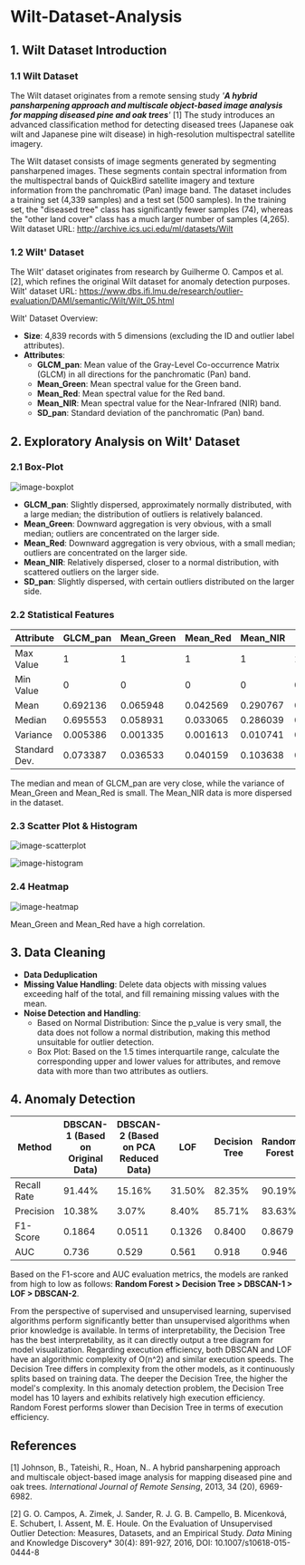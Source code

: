 # Wilt-Dataset-Analysis

## 1. Wilt Dataset Introduction

### 1.1 Wilt Dataset

The Wilt dataset originates from a remote sensing study *'**A hybrid pansharpening approach and multiscale object-based image analysis for mapping diseased pine and oak trees**'* [1] The study introduces an advanced classification method for detecting diseased trees (Japanese oak wilt and Japanese pine wilt disease) in high-resolution multispectral satellite imagery. 

The Wilt dataset consists of image segments generated by segmenting pansharpened images. These segments contain spectral information from the multispectral bands of QuickBird satellite imagery and texture information from the panchromatic (Pan) image band. The dataset includes a training set (4,339 samples) and a test set (500 samples). In the training set, the "diseased tree" class has significantly fewer samples (74), whereas the "other land cover" class has a much larger number of samples (4,265). Wilt dataset URL: http://archive.ics.uci.edu/ml/datasets/Wilt

### 1.2 Wilt' Dataset

The Wilt' dataset originates from research by Guilherme O. Campos et al. [2], which refines the original Wilt dataset for anomaly detection purposes. Wilt' dataset URL: https://www.dbs.ifi.lmu.de/research/outlier-evaluation/DAMI/semantic/Wilt/Wilt_05.html

Wilt' Dataset Overview:

- **Size**: 4,839 records with 5 dimensions (excluding the ID and outlier label attributes).
- **Attributes**:
  - **GLCM_pan**: Mean value of the Gray-Level Co-occurrence Matrix (GLCM) in all directions for the panchromatic (Pan) band.
  - **Mean_Green**: Mean spectral value for the Green band.
  - **Mean_Red**: Mean spectral value for the Red band.
  - **Mean_NIR**: Mean spectral value for the Near-Infrared (NIR) band.
  - **SD_pan**: Standard deviation of the panchromatic (Pan) band.

## 2. Exploratory Analysis on Wilt' Dataset

### 2.1 Box-Plot

![image-boxplot](image/image-boxplot.png)

- **GLCM_pan**: Slightly dispersed, approximately normally distributed, with a large median; the distribution of outliers is relatively balanced.
- **Mean_Green**: Downward aggregation is very obvious, with a small median; outliers are concentrated on the larger side.
- **Mean_Red**: Downward aggregation is very obvious, with a small median; outliers are concentrated on the larger side.
- **Mean_NIR**: Relatively dispersed, closer to a normal distribution, with scattered outliers on the larger side.
- **SD_pan**: Slightly dispersed, with certain outliers distributed on the larger side.

### 2.2 Statistical Features

| Attribute     | GLCM_pan | Mean_Green | Mean_Red | Mean_NIR | SD_pan   |
| ------------- | -------- | ---------- | -------- | -------- | -------- |
| Max Value     | 1        | 1          | 1        | 1        | 1        |
| Min Value     | 0        | 0          | 0        | 0        | 0        |
| Mean          | 0.692136 | 0.065948   | 0.042569 | 0.290767 | 0.156426 |
| Median        | 0.695553 | 0.058931   | 0.033065 | 0.286039 | 0.148225 |
| Variance      | 0.005386 | 0.001335   | 0.001613 | 0.010741 | 0.004698 |
| Standard Dev. | 0.073387 | 0.036533   | 0.040159 | 0.103638 | 0.068539 |

The median and mean of GLCM_pan are very close, while the variance of Mean_Green and Mean_Red is small. The Mean_NIR data is more dispersed in the dataset.

### 2.3 Scatter Plot & Histogram

![image-scatterplot](image/image-scatterplot.png)

![image-histogram](image/image-histogram.png)

### 2.4 Heatmap

![image-heatmap](image/image-heatmap.png)

Mean_Green and Mean_Red have a high correlation.

## 3. Data Cleaning

- **Data Deduplication**
- **Missing Value Handling**: Delete data objects with missing values exceeding half of the total, and fill remaining missing values with the mean.
- **Noise Detection and Handling**:
  - Based on Normal Distribution: Since the p_value is very small, the data does not follow a normal distribution, making this method unsuitable for outlier detection.
  - Box Plot: Based on the 1.5 times interquartile range, calculate the corresponding upper and lower values for attributes, and remove data with more than two attributes as outliers.

## 4. Anomaly Detection

| Method      | DBSCAN-1 (Based on Original Data) | DBSCAN-2 (Based on PCA Reduced Data) | LOF    | Decision Tree | Random Forest |
| ----------- | --------------------------------- | ------------------------------------ | ------ | ------------- | ------------- |
| Recall Rate | 91.44%                            | 15.16%                               | 31.50% | 82.35%        | 90.19%        |
| Precision   | 10.38%                            | 3.07%                                | 8.40%  | 85.71%        | 83.63%        |
| F1-Score    | 0.1864                            | 0.0511                               | 0.1326 | 0.8400        | 0.8679        |
| AUC         | 0.736                             | 0.529                                | 0.561  | 0.918         | 0.946         |

Based on the F1-score and AUC evaluation metrics, the models are ranked from high to low as follows: **Random Forest > Decision Tree > DBSCAN-1 > LOF > DBSCAN-2**.

From the perspective of supervised and unsupervised learning, supervised algorithms perform significantly better than unsupervised algorithms when prior knowledge is available. In terms of interpretability, the Decision Tree has the best interpretability, as it can directly output a tree diagram for model visualization. Regarding execution efficiency, both DBSCAN and LOF have an algorithmic complexity of O(n^2) and similar execution speeds. The Decision Tree differs in complexity from the other models, as it continuously splits based on training data. The deeper the Decision Tree, the higher the model's complexity. In this anomaly detection problem, the Decision Tree model has 10 layers and exhibits relatively high execution efficiency. Random Forest performs slower than Decision Tree in terms of execution efficiency.

## References

[1] Johnson, B., Tateishi, R., Hoan, N.. A hybrid pansharpening approach and multiscale object-based image analysis for mapping diseased pine and oak trees. *International Journal of Remote Sensing*, 2013, 34 (20), 6969-6982.

[2] G. O. Campos, A. Zimek, J. Sander, R. J. G. B. Campello, B. Micenková, E. Schubert, I. Assent, M. E. Houle. On the Evaluation of Unsupervised Outlier Detection: Measures, Datasets, and an Empirical Study. *Data*   Mining and Knowledge Discovery* 30(4): 891-927, 2016, DOI: 10.1007/s10618-015-0444-8
